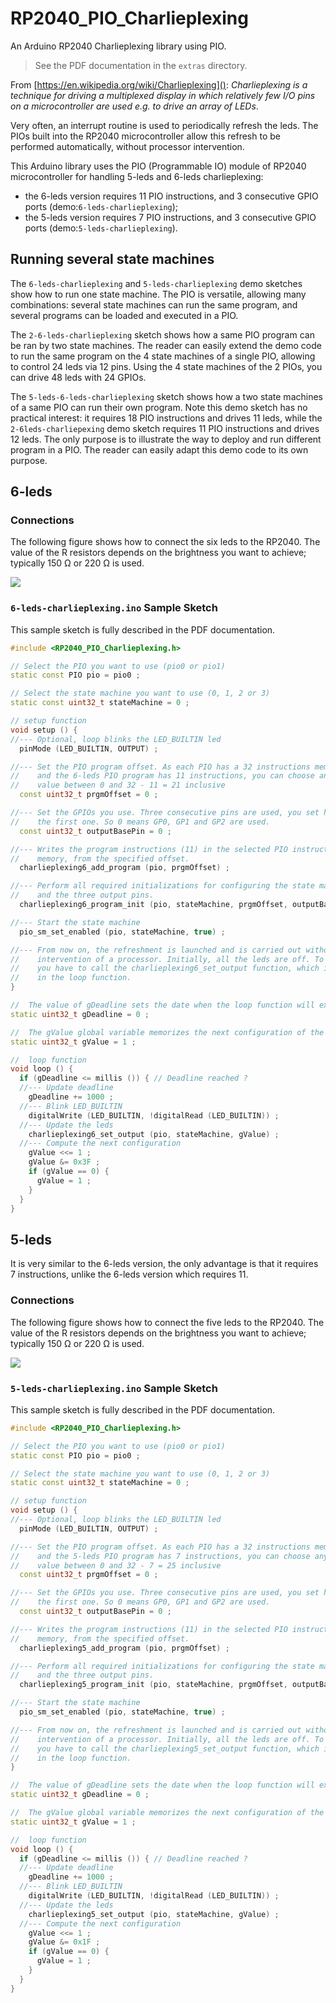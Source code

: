 # RP2040\_PIO\_Charlieplexing

An Arduino RP2040 Charlieplexing library using PIO.

> See the PDF documentation in the `extras` directory.
 
From [https://en.wikipedia.org/wiki/Charlieplexing](): *Charlieplexing is a technique for driving a multiplexed display in which relatively few I/O pins on a microcontroller are used e.g. to drive an array of LEDs*.

Very often, an interrupt routine is used to periodically refresh the leds. The PIOs built into the RP2040 microcontroller allow this refresh to be performed automatically, without processor intervention. 

This Arduino library uses the PIO (Programmable IO) module of RP2040 microcontroller for handling 5-leds and 6-leds charlieplexing:

  * the 6-leds version requires 11 PIO instructions, and 3 consecutive GPIO ports (demo:`6-leds-charlieplexing`);
  * the 5-leds version requires 7 PIO instructions, and 3 consecutive GPIO ports (demo:`5-leds-charlieplexing`).

## Running several state machines

The `6-leds-charlieplexing` and `5-leds-charlieplexing` demo sketches show how to run one state machine. The PIO is versatile, allowing many combinations: several state machines can run the same program, and several programs can be loaded and executed in a PIO.


The `2-6-leds-charlieplexing` sketch shows how a same PIO program can be ran by two state machines. The reader can easily extend the demo code to run the same program on the 4 state machines of a single PIO, allowing to control 24 leds via 12 pins. Using the 4 state machines of the 2 PIOs, you can drive 48 leds with 24 GPIOs.


The `5-leds-6-leds-charlieplexing` sketch shows how a two state machines of a same PIO can run their own program. Note this demo sketch has no practical interest: it requires 18 PIO instructions and drives 11 leds, while the `2-6leds-charliepexing` demo sketch requires 11 PIO instructions and drives 12 leds. The only purpose is to illustrate the way to deploy and run different program in a PIO. The reader can easily adapt this demo code to its own purpose.
 
## 6-leds

### Connections
The following figure shows how to connect the six leds to the RP2040. The value of the R resistors depends on the brightness you want to achieve; typically 150 Ω or 220 Ω is used.

![](https://github.com/pierremolinaro/rp2040-charlieplexing/blob/main/extras/connection-6-leds.png)
 
### `6-leds-charlieplexing.ino` Sample Sketch
 
This sample sketch is fully described in the PDF documentation.

```cpp
#include <RP2040_PIO_Charlieplexing.h>

// Select the PIO you want to use (pio0 or pio1)
static const PIO pio = pio0 ;

// Select the state machine you want to use (0, 1, 2 or 3)
static const uint32_t stateMachine = 0 ;

// setup function
void setup () {
//--- Optional, loop blinks the LED_BUILTIN led
  pinMode (LED_BUILTIN, OUTPUT) ;

//--- Set the PIO program offset. As each PIO has a 32 instructions memory,
//    and the 6-leds PIO program has 11 instructions, you can choose any
//    value between 0 and 32 - 11 = 21 inclusive
  const uint32_t prgmOffset = 0 ;

//--- Set the GPIOs you use. Three consecutive pins are used, you set here
//    the first one. So 0 means GP0, GP1 and GP2 are used.
  const uint32_t outputBasePin = 0 ;

//--- Writes the program instructions (11) in the selected PIO instruction
//    memory, from the specified offset.
  charlieplexing6_add_program (pio, prgmOffset) ;

//--- Perform all required initializations for configuring the state machine
//    and the three output pins.
  charlieplexing6_program_init (pio, stateMachine, prgmOffset, outputBasePin) ;

//--- Start the state machine
  pio_sm_set_enabled (pio, stateMachine, true) ;

//--- From now on, the refreshment is launched and is carried out without 
//    intervention of a processor. Initially, all the leds are off. To change,
//    you have to call the charlieplexing6_set_output function, which is done
//    in the loop function.
}

//  The value of gDeadline sets the date when the loop function will execute the next action 
static uint32_t gDeadline = 0 ;

//  The gValue global variable memorizes the next configuration of the leds. 
static uint32_t gValue = 1 ;

//  loop function
void loop () {
  if (gDeadline <= millis ()) { // Deadline reached ?
  //--- Update deadline
    gDeadline += 1000 ;
  //--- Blink LED_BUILTIN
    digitalWrite (LED_BUILTIN, !digitalRead (LED_BUILTIN)) ;
  //--- Update the leds
    charlieplexing6_set_output (pio, stateMachine, gValue) ;
  //--- Compute the next configuration
    gValue <<= 1 ;
    gValue &= 0x3F ;
    if (gValue == 0) {
      gValue = 1 ;
    }
  }
}
```

## 5-leds

 It is very similar to the 6-leds version, the only advantage is that it requires 7 instructions, unlike the 6-leds version which requires 11.

### Connections
The following figure shows how to connect the five leds to the RP2040. The value of the R resistors depends on the brightness you want to achieve; typically 150 Ω or 220 Ω is used.

![](https://github.com/pierremolinaro/rp2040-charlieplexing/blob/main/extras/connection-5-leds.png)
 
### `5-leds-charlieplexing.ino` Sample Sketch
 
This sample sketch is fully described in the PDF documentation.

```cpp
#include <RP2040_PIO_Charlieplexing.h>

// Select the PIO you want to use (pio0 or pio1)
static const PIO pio = pio0 ;

// Select the state machine you want to use (0, 1, 2 or 3)
static const uint32_t stateMachine = 0 ;

// setup function
void setup () {
//--- Optional, loop blinks the LED_BUILTIN led
  pinMode (LED_BUILTIN, OUTPUT) ;

//--- Set the PIO program offset. As each PIO has a 32 instructions memory,
//    and the 5-leds PIO program has 7 instructions, you can choose any
//    value between 0 and 32 - 7 = 25 inclusive
  const uint32_t prgmOffset = 0 ;

//--- Set the GPIOs you use. Three consecutive pins are used, you set here
//    the first one. So 0 means GP0, GP1 and GP2 are used.
  const uint32_t outputBasePin = 0 ;

//--- Writes the program instructions (11) in the selected PIO instruction
//    memory, from the specified offset.
  charlieplexing5_add_program (pio, prgmOffset) ;

//--- Perform all required initializations for configuring the state machine
//    and the three output pins.
  charlieplexing5_program_init (pio, stateMachine, prgmOffset, outputBasePin) ;

//--- Start the state machine
  pio_sm_set_enabled (pio, stateMachine, true) ;

//--- From now on, the refreshment is launched and is carried out without 
//    intervention of a processor. Initially, all the leds are off. To change,
//    you have to call the charlieplexing5_set_output function, which is done
//    in the loop function.
}

//  The value of gDeadline sets the date when the loop function will execute the next action 
static uint32_t gDeadline = 0 ;

//  The gValue global variable memorizes the next configuration of the leds. 
static uint32_t gValue = 1 ;

//  loop function
void loop () {
  if (gDeadline <= millis ()) { // Deadline reached ?
  //--- Update deadline
    gDeadline += 1000 ;
  //--- Blink LED_BUILTIN
    digitalWrite (LED_BUILTIN, !digitalRead (LED_BUILTIN)) ;
  //--- Update the leds
    charlieplexing5_set_output (pio, stateMachine, gValue) ;
  //--- Compute the next configuration
    gValue <<= 1 ;
    gValue &= 0x1F ;
    if (gValue == 0) {
      gValue = 1 ;
    }
  }
}
```

